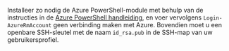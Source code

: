 Installeer zo nodig de Azure PowerShell-module met behulp van de instructies in de [Azure PowerShell handleiding](https://docs.microsoft.com/powershell/azureps-cmdlets-docs/), en voer vervolgens `Login-AzureRmAccount` geen verbinding maken met Azure. Bovendien moet u een openbare SSH-sleutel met de naam `id_rsa.pub` in de SSH-map van uw gebruikersprofiel.
